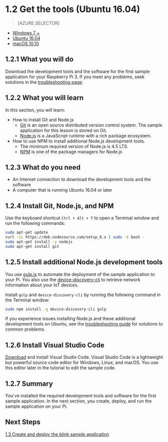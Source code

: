 <properties
 pageTitle="Get the tools (Ubuntu 16.04) | Microsoft Azure"
 description="Download and install the necessary tools and software for the first sample application for your Pi on Ubuntu."
 services="iot-hub"
 documentationCenter=""
 authors="shizn"
 manager="timlt"
 tags=""
 keywords=""/>

<tags
 ms.service="iot-hub"
 ms.devlang="multiple"
 ms.topic="article"
 ms.tgt_pltfrm="na"
 ms.workload="na"
 ms.date="10/21/2016"
 ms.author="xshi"/>

# <a name="12-get-the-tools-ubuntu-1604"></a>1.2 Get the tools (Ubuntu 16.04)

> [AZURE.SELECTOR]
- [Windows 7 +](iot-hub-raspberry-pi-kit-node-lesson1-get-the-tools-win32.md)
- [Ubuntu 16.04](iot-hub-raspberry-pi-kit-node-lesson1-get-the-tools-ubuntu.md)
- [macOS 10.10](iot-hub-raspberry-pi-kit-node-lesson1-get-the-tools-mac.md)

## <a name="121-what-you-will-do"></a>1.2.1 What you will do

Download the development tools and the software for the first sample application for your Raspberry Pi 3. If you meet any problems, seek solutions in the [troubleshooting page](iot-hub-raspberry-pi-kit-node-troubleshooting.md).

## <a name="122-what-you-will-learn"></a>1.2.2 What you will learn

In this section, you will learn:

- How to install Git and Node.js
  - [Git](https://git-scm.com) is an open source distributed version control system. The sample application for this lesson is stored on Git.
  - [Node.js](https://nodejs.org/en/) is a JavaScript runtime with a rich package ecosystem.
- How to use NPM to install additional Node.js development tools.
  - The minimum required version of Node.js is 4.5 LTS.
  - [NPM](https://www.npmjs.com) is one of the package managers for Node.js

## <a name="123-what-do-you-need"></a>1.2.3 What do you need

- An Internet connection to download the development tools and the software
- A computer that is running Ubuntu 16.04 or later 

## <a name="124-install-git-nodejs-and-npm"></a>1.2.4 Install Git, Node.js, and NPM

Use the keyboard shortcut `Ctrl + Alt + T` to open a Terminal window and run the following commands:

```bash
sudo apt-get update
curl -sL https://deb.nodesource.com/setup_6.x | sudo -E bash -
sudo apt-get install -y nodejs
sudo apt-get install git
```

## <a name="125-install-additional-nodejs-development-tools"></a>1.2.5 Install additional Node.js development tools

You use [gulp.js](http://gulpjs.com) to automate the deployment of the sample application to your Pi. You also use the [device-discovery-cli](https://github.com/Azure/device-discovery-cli) to retrieve network information about your IoT devices.

Install `gulp` and `device-discovery-cli` by running the following command in the Terminal window:

```bash
sudo npm install -g device-discovery-cli gulp
```

If you experience issues installing Node.js and these additional development tools on Ubuntu, see the [troubleshooting guide](iot-hub-raspberry-pi-kit-node-troubleshooting.md) for solutions to common problems.

## <a name="126-install-visual-studio-code"></a>1.2.6 Install Visual Studio Code

[Download](https://code.visualstudio.com/docs/setup/linux) and install Visual Studio Code. Visual Studio Code is a lightweight but powerful source code editor for Windows, Linux, and macOS. You use this editor later in the tutorial to edit the sample code.

## <a name="127-summary"></a>1.2.7 Summary

You've installed the required development tools and software for the first sample application. In the next section, you create, deploy, and run the sample application on your Pi.

## <a name="next-steps"></a>Next Steps

[1.3 Create and deploy the blink sample application](iot-hub-raspberry-pi-kit-node-lesson1-deploy-blink-app.md)